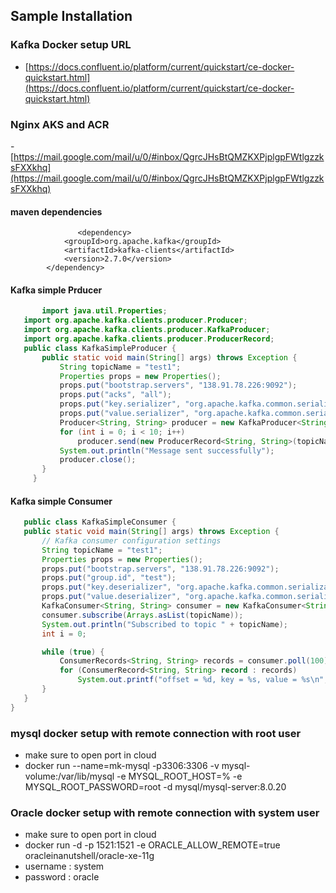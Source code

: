 ## Sample Installation

### Kafka Docker setup URL
- [https://docs.confluent.io/platform/current/quickstart/ce-docker-quickstart.html](https://docs.confluent.io/platform/current/quickstart/ce-docker-quickstart.html)

### Nginx AKS and ACR
 -[https://mail.google.com/mail/u/0/#inbox/QgrcJHsBtQMZKXPjplgpFWtlgzzksFXXkhq](https://mail.google.com/mail/u/0/#inbox/QgrcJHsBtQMZKXPjplgpFWtlgzzksFXXkhq)
 

#### maven dependencies

```maven
               <dependency>
			<groupId>org.apache.kafka</groupId>
			<artifactId>kafka-clients</artifactId>
			<version>2.7.0</version>
		</dependency>
 ```
 
#### Kafka simple Prducer

 ```java
        import java.util.Properties;
	import org.apache.kafka.clients.producer.Producer;
	import org.apache.kafka.clients.producer.KafkaProducer;
	import org.apache.kafka.clients.producer.ProducerRecord;
	public class KafkaSimpleProducer {
		public static void main(String[] args) throws Exception {
			String topicName = "test1";
			Properties props = new Properties();
			props.put("bootstrap.servers", "138.91.78.226:9092");
			props.put("acks", "all");
			props.put("key.serializer", "org.apache.kafka.common.serialization.StringSerializer");
			props.put("value.serializer", "org.apache.kafka.common.serialization.StringSerializer");
			Producer<String, String> producer = new KafkaProducer<String, String>(props);
			for (int i = 0; i < 10; i++)
				producer.send(new ProducerRecord<String, String>(topicName, Integer.toString(i), Integer.toString(i)));
			System.out.println("Message sent successfully");
			producer.close();
		}
      }

```

#### Kafka simple Consumer

 ```java
    public class KafkaSimpleConsumer {
	public static void main(String[] args) throws Exception {
		// Kafka consumer configuration settings
		String topicName = "test1";
		Properties props = new Properties();
		props.put("bootstrap.servers", "138.91.78.226:9092");
		props.put("group.id", "test");
		props.put("key.deserializer", "org.apache.kafka.common.serialization.StringDeserializer");
		props.put("value.deserializer", "org.apache.kafka.common.serialization.StringDeserializer");
		KafkaConsumer<String, String> consumer = new KafkaConsumer<String, String>(props);
		consumer.subscribe(Arrays.asList(topicName));
		System.out.println("Subscribed to topic " + topicName);
		int i = 0;

		while (true) {
			ConsumerRecords<String, String> records = consumer.poll(100);
			for (ConsumerRecord<String, String> record : records)
				System.out.printf("offset = %d, key = %s, value = %s\n", record.offset(), record.key(), record.value());
		}
	}
}

 ```

### mysql docker setup with remote connection with root user

- make sure to open port in cloud
- docker run --name=mk-mysql -p3306:3306 -v mysql-volume:/var/lib/mysql -e MYSQL_ROOT_HOST=% -e MYSQL_ROOT_PASSWORD=root -d mysql/mysql-server:8.0.20

### Oracle docker setup with remote connection with system user

- make sure to open port in cloud
- docker run -d -p 1521:1521 -e ORACLE_ALLOW_REMOTE=true oracleinanutshell/oracle-xe-11g
- username : system
- password : oracle
